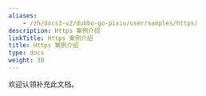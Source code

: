 ```yaml
---
aliases:
    - /zh/docs3-v2/dubbo-go-pixiu/user/samples/https/
description: Https 案例介绍
linkTitle: Https 案例介绍
title: Https 案例介绍
type: docs
weight: 30
---
```



欢迎认领补充此文档。